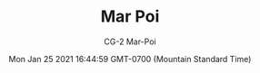 ---
category: "wall_covering"
date: "Mon Jan 25 2021 16:44:59 GMT-0700 (Mountain Standard Time)"
description: "null"
designer: "Christian Gastaldi"
href: "https://www.areaenvironments.com/christian-gastaldi-1"
image_primary: "./img/CG_MarPoi_Art.jpg"
image_secondary: "./img/CG_MarPoi_Interior.jpg"
image_thumb: "./img/Christian+Gastaldi.png"
manufacturer: "Area Environments"
slug: "/manufacturers/area_environments/wall_covering/mar_poi"
subtitle: "CG-2 Mar-Poi"
tags:
  - "area_environments"
  - "wall_covering"
title: "Mar Poi"
---